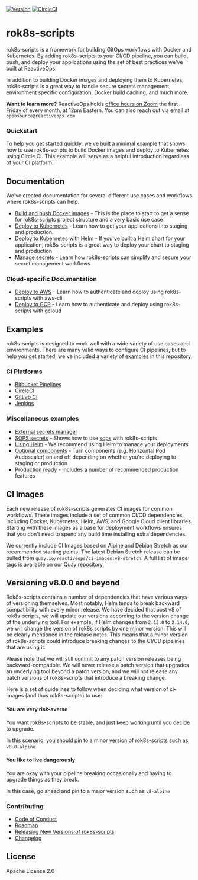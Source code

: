 [![Version][version-image]][version-link] [![CircleCI][circleci-image]][circleci-link]

[version-image]: https://img.shields.io/static/v1.svg?label=Version&message=8.1.0&color=239922
[version-link]: https://github.com/reactiveops/rok8s-scripts/releases
[circleci-image]: https://circleci.com/gh/reactiveops/rok8s-scripts.svg?style=svg
[circleci-link]: https://circleci.com/gh/reactiveops/rok8s-scripts

# rok8s-scripts

rok8s-scripts is a framework for building GitOps workflows with Docker and Kubernetes.
By adding rok8s-scripts to your CI/CD pipeline, you can build, push, and deploy your applications using the
set of best practices we've built at ReactiveOps.

In addition to building Docker images and deploying them to Kubernetes, rok8s-scripts is a great way to handle
secure secrets management, environment specific configuration, Docker build caching, and much more.

**Want to learn more?** ReactiveOps holds [office hours on Zoom](https://zoom.us/j/242508205) the first Friday of every month, at 12pm Eastern. You can also reach out via email at `opensource@reactiveops.com`

### Quickstart
To help you get started quickly, we've built a [minimal example](https://github.com/reactiveops/rok8s-scripts/tree/master/examples/minimal)
that shows how to use rok8s-scripts to build Docker images and deploy to Kubernetes
using Circle CI. This example will serve as a helpful introduction regardless of your CI platform.

## Documentation
We've created documentation for several different use cases and workflows where rok8s-scripts can help.

* [Build and push Docker images](docker.md) - This is the place to start to get a sense
for rok8s-scripts project structure and a very basic use case
* [Deploy to Kubernetes](without_helm.md) - Learn how to get your applications into staging
and production.
* [Deploy to Kubernetes with Helm](helm.md) - If you've built a Helm chart for your application,
rok8s-scripts is a great way to deploy your chart to staging and production
* [Manage secrets](secrets.md) - Learn how rok8s-scripts can simplify and secure your secret management workflows

### Cloud-specific Documentation
* [Deploy to AWS](aws.md) - Learn how to authenticate and deploy using rok8s-scripts with aws-cli
* [Deploy to GCP](gcp.md) - Learn how to authenticate and deploy using rok8s-scripts with gcloud

## Examples

rok8s-scripts is designed to work well with a wide variety of use cases and environments.
There are many valid ways to configure CI pipelines, but to help you get started, we've included a variety of [examples](https://github.com/reactiveops/rok8s-scripts/tree/master/examples) in this repository.

### CI Platforms
- [Bitbucket Pipelines](https://github.com/reactiveops/rok8s-scripts/tree/master/examples/ci/bitbucket-pipelines.yml)
- [CircleCI](https://github.com/reactiveops/rok8s-scripts/tree/master/examples/ci/.circleci/config.yml)
- [GitLab CI](https://github.com/reactiveops/rok8s-scripts/tree/master/examples/ci/.gitlab-ci.yml)
- [Jenkins](https://github.com/reactiveops/rok8s-scripts/tree/master/examples/ci/Jenkinsfile)

### Miscellaneous examples
- [External secrets manager](https://github.com/reactiveops/rok8s-scripts/tree/master/examples/external-secrets-manager)
- [SOPS secrets](https://github.com/reactiveops/rok8s-scripts/tree/master/examples/sops-secrets) - Shows how to use [sops](https://github.com/mozilla/sops) with rok8s-scripts
- [Using Helm](https://github.com/reactiveops/rok8s-scripts/tree/master/examples/helm) - We recommend using Helm to manage your deployments
- [Optional components](https://github.com/reactiveops/rok8s-scripts/tree/master/examples/optional-components) - Turn components (e.g. Horizontal Pod Audoscaler) on and off depending on whether you're deploying to staging or production
- [Production ready](https://github.com/reactiveops/rok8s-scripts/tree/master/examples/production-ready) - Includes a number of recommended production features

## CI Images

Each new release of rok8s-scripts generates CI images for common workflows. These images include a set of common CI/CD dependencies, including Docker, Kubernetes, Helm, AWS, and Google Cloud client libraries. Starting with these images as a base for deployment workflows ensures that you don't need to spend any build time installing extra dependencies.

We currently include CI Images based on Alpine and Debian Stretch as our recommended starting points. The latest Debian Stretch release can be pulled from `quay.io/reactiveops/ci-images:v8-stretch`. A full list of image tags is available on our [Quay repository](https://quay.io/repository/reactiveops/ci-images).

## Versioning v8.0.0 and beyond

Rok8s-scripts contains a number of dependencies that have various ways of versioning themselves. Most notably, Helm tends to break backward compatibility with every minor release. We have decided that post v8 of rok8s-scripts, we will update our versions according to the version change of the underlying tool. For example, if Helm changes from `2.13.0` to `2.14.0`, we will change the version of rok8s scripts by one minor version. This will be clearly mentioned in the release notes. This means that a minor version of rok8s-scripts could introduce breaking changes to the CI/CD pipelines that are using it.

Please note that we will still commit to any patch version releases being backward-compatible. We will never release a patch version that upgrades an underlying tool beyond a patch version, and we will not release any patch versions of rok8s-scripts that introduce a breaking change.

Here is a set of guidelines to follow when deciding what version of ci-images (and thus rok8s-scripts) to use:

#### You are very risk-averse

You want rok8s-scripts to be stable, and just keep working until you decide to upgrade.

In this scenario, you should pin to a minor version of rok8s-scripts such as `v8.0-alpine`.

#### You like to live dangerously

You are okay with your pipeline breaking occasionally and having to upgrade things as they break.

In this case, go ahead and pin to a major version such as `v8-alpine`


### Contributing
- [Code of Conduct](https://github.com/reactiveops/rok8s-scripts/tree/master/CODE_OF_CONDUCT.md)
- [Roadmap](https://github.com/reactiveops/rok8s-scripts/tree/master/ROADMAP.md)
- [Releasing New Versions of rok8s-scripts](releasing.md)
- [Changelog](https://github.com/FairwindsOps/rok8s-scripts/releases)

## License
Apache License 2.0
